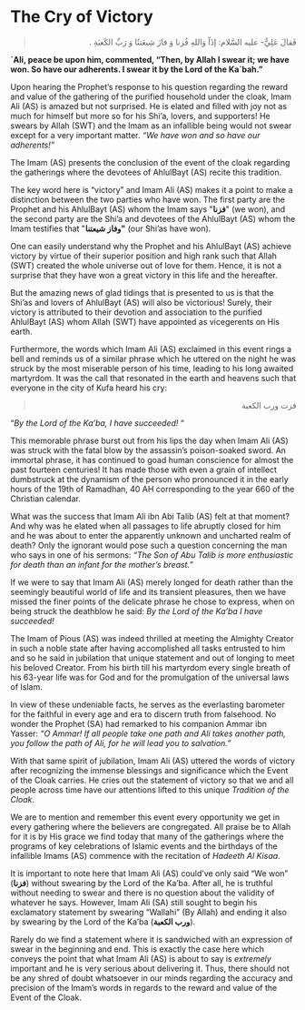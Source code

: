 The Cry of Victory
==================

<blockquote dir="rtl">
  <p>
فَقالَ عَلِيٌّ- عليه السَّلام: إذَاً وَاللهِ فُزنا وَ فازَ شِيعَتنُا
وَ رَبِّ الكَعبَةِ .
  </p>
</blockquote>

**\`Ali, peace be upon him, commented, “Then, by Allah I swear it; we
have won. So have our adherents. I swear it by the Lord of the
Ka\`bah.”**

Upon hearing the Prophet’s response to his question regarding the reward
and value of the gathering of the purified household under the cloak,
Imam Ali (AS) is amazed but not surprised. He is elated and filled with
joy not as much for himself but more so for his Shi’a, lovers, and
supporters! He swears by Allah (SWT) and the Imam as an infallible being
would not swear except for a very important matter. *“We have won and so
have our adherents!”*

The Imam (AS) presents the conclusion of the event of the cloak
regarding the gatherings where the devotees of AhlulBayt (AS) recite
this tradition.

The key word here is “victory” and Imam Ali (AS) makes it a point to
make a distinction between the two parties who have won. The first party
are the Prophet and his AhlulBayt (AS) whom the Imam says "**فزنا**" (we
won), and the second party are the Shi’a and devotees of the AhlulBayt
(AS) whom the Imam testifies that "**وفاز شيعتنا"** (our Shi’as have
won).

One can easily understand why the Prophet and his AhlulBayt (AS) achieve
victory by virtue of their superior position and high rank such that
Allah (SWT) created the whole universe out of love for them. Hence, it
is not a surprise that they have won a great victory in this life and
the hereafter.

But the amazing news of glad tidings that is presented to us is that the
Shi’as and lovers of AhlulBayt (AS) will also be victorious! Surely,
their victory is attributed to their devotion and association to the
purified AhlulBayt (AS) whom Allah (SWT) have appointed as vicegerents
on His earth.

Furthermore, the words which Imam Ali (AS) exclaimed in this event rings
a bell and reminds us of a similar phrase which he uttered on the night
he was struck by the most miserable person of his time, leading to his
long awaited martyrdom. It was the call that resonated in the earth and
heavens such that everyone in the city of Kufa heard his cry:

<blockquote dir="rtl">
  <p>
فزت ورب الكعبة
  </p>
</blockquote>

“*By the Lord of the Ka’ba, I have succeeded!* “

This memorable phrase burst out from his lips the day when Imam Ali (AS)
was struck with the fatal blow by the assassin’s poison-soaked sword. An
immortal phrase, it has continued to goad human conscience for almost
the past fourteen centuries! It has made those with even a grain of
intellect dumbstruck at the dynamism of the person who pronounced it in
the early hours of the 19th of Ramadhan, 40 AH corresponding to the year
660 of the Christian calendar.

What was the success that Imam Ali ibn Abi Talib (AS) felt at that
moment? And why was he elated when all passages to life abruptly closed
for him and he was about to enter the apparently unknown and uncharted
realm of death? Only the ignorant would pose such a question concerning
the man who says in one of his sermons: *“The Son of Abu Talib is more
enthusiastic for death than an infant for the mother’s breast.”*

If we were to say that Imam Ali (AS) merely longed for death rather than
the seemingly beautiful world of life and its transient pleasures, then
we have missed the finer points of the delicate phrase he chose to
express, when on being struck the deathblow he said: *By the Lord of the
Ka’ba I have succeeded!*

The Imam of Pious (AS) was indeed thrilled at meeting the Almighty
Creator in such a noble state after having accomplished all tasks
entrusted to him and so he said in jubilation that unique statement and
out of longing to meet his beloved Creator. From his birth till his
martyrdom every single breath of his 63-year life was for God and for
the promulgation of the universal laws of Islam.

In view of these undeniable facts, he serves as the everlasting
barometer for the faithful in every age and era to discern truth from
falsehood. No wonder the Prophet (SA) had remarked to his companion
Ammar ibn Yasser: *“O Ammar! If all people take one path and Ali takes
another path, you follow the path of Ali, for he will lead you to
salvation.”*

With that same spirit of jubilation, Imam Ali (AS) uttered the words of
victory after recognizing the immense blessings and significance which
the Event of the Cloak carries. He cries out the statement of victory so
that we and all people across time have our attentions lifted to this
unique *Tradition of the Cloak*.

We are to mention and remember this event every opportunity we get in
every gathering where the believers are congregated. All praise be to
Allah for it is by His grace we find today that many of the gatherings
where the programs of key celebrations of Islamic events and the
birthdays of the infallible Imams (AS) commence with the recitation of
*Hadeeth Al Kisaa*.

It is important to note here that Imam Ali (AS) could’ve only said “We
won” (**فزنا**) without swearing by the Lord of the Ka’ba. After all, he
is truthful without needing to swear and there is no question about the
validity of whatever he says. However, Imam Ali (SA) still sought to
begin his exclamatory statement by swearing “Wallahi” (By Allah) and
ending it also by swearing by the Lord of the Ka’ba (**ورب الكعبة**).

Rarely do we find a statement where it is sandwiched with an expression
of swear in the beginning and end. This is exactly the case here which
conveys the point that what Imam Ali (AS) is about to say is *extremely*
important and he is very serious about delivering it. Thus, there should
not be any shred of doubt whatsoever in our minds regarding the accuracy
and precision of the Imam’s words in regards to the reward and value of
the Event of the Cloak.



